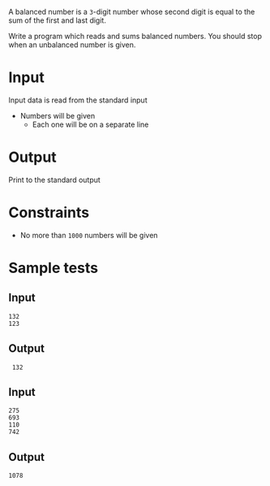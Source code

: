 A balanced number is a `3`-digit number whose second digit is equal to
the sum of the first and last digit.

Write a program which reads and sums balanced numbers. You should stop
when an unbalanced number is given.

# Input

Input data is read from the standard input

-   Numbers will be given
    -   Each one will be on a separate line

# Output

Print to the standard output


# Constraints

-   No more than `1000` numbers will be given

# Sample tests

## Input
```
132
123
```

## Output
```
 132
```

## Input
```
275
693
110
742
```

## Output
```
1078
```
